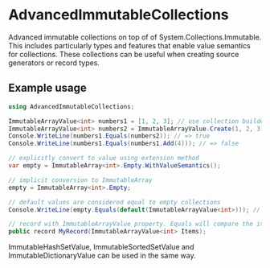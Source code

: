 # AdvancedImmutableCollections
Advanced immutable collections on top of of System.Collections.Immutable. This includes particularly types and features that enable value semantics for collections.
These collections can be useful when creating source generators or record types.

## Example usage
```csharp
using AdvancedImmutableCollections;

ImmutableArrayValue<int> numbers1 = [1, 2, 3]; // use collection builder (.net 8 and later)
ImmutableArrayValue<int> numbers2 = ImmutableArrayValue.Create(1, 2, 3); // use overload with params
Console.WriteLine(numbers1.Equals(numbers2)); // => true
Console.WriteLine(numbers1.Equals(numbers1.Add(4))); // => false

// explicitly convert to value using extension method
var empty = ImmutableArray<int>.Empty.WithValueSemantics();

// implicit conversion to ImmutableArray
empty = ImmutableArray<int>.Empty;

// default values are considered equal to empty collections
Console.WriteLine(empty.Equals(default(ImmutableArrayValue<int>))); // => true

// record with ImmutableArrayValue property. Equals will compare the items of the array.
public record MyRecord(ImmutableArrayValue<int> Items);
```

ImmutableHashSetValue, ImmutableSortedSetValue and ImmutableDictionaryValue can be used in the same way.